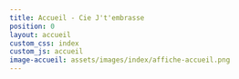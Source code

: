 ```yaml
---
title: Accueil - Cie J't'embrasse
position: 0
layout: accueil
custom_css: index
custom_js: accueil
image-accueil: assets/images/index/affiche-accueil.png
---
```


